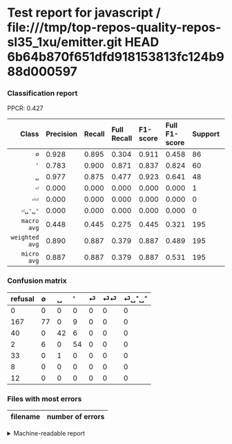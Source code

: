 # Test report for javascript / file:///tmp/top-repos-quality-repos-sl35_1xu/emitter.git HEAD 6b64b870f651dfd918153813fc124b988d000597

### Classification report

PPCR: 0.427

| Class | Precision | Recall | Full Recall | F1-score | Full F1-score | Support | Full Support | PPCR |
|------:|:----------|:-------|:------------|:---------|:---------|:--------|:-------------|:-----|
| `∅` | 0.928| 0.895| 0.304| 0.911| 0.458| 86| 253| 0.340 |
| `'` | 0.783| 0.900| 0.871| 0.837| 0.824| 60| 62| 0.968 |
| `␣` | 0.977| 0.875| 0.477| 0.923| 0.641| 48| 88| 0.545 |
| `⏎` | 0.000| 0.000| 0.000| 0.000| 0.000| 1| 34| 0.029 |
| `⏎⏎` | 0.000| 0.000| 0.000| 0.000| 0.000| 0| 8| 0.000 |
| `⏎␣⁺␣⁺` | 0.000| 0.000| 0.000| 0.000| 0.000| 0| 12| 0.000 |
| `macro avg` | 0.448| 0.445| 0.275| 0.445| 0.321| 195| 457| 0.427 |
| `weighted avg` | 0.890| 0.887| 0.379| 0.887| 0.489| 195| 457| 0.427 |
| `micro avg` | 0.887| 0.887| 0.379| 0.887| 0.531| 195| 457| 0.427 |

### Confusion matrix

|refusal|  ∅| ␣| '| ⏎| ⏎⏎| ⏎␣⁺␣⁺| 
|:---|:---|:---|:---|:---|:---|:---|
|0 |0 |0 |0 |0 |0 |0 |
|167 |77 |0 |9 |0 |0 |0 |
|40 |0 |42 |6 |0 |0 |0 |
|2 |6 |0 |54 |0 |0 |0 |
|33 |0 |1 |0 |0 |0 |0 |
|8 |0 |0 |0 |0 |0 |0 |
|12 |0 |0 |0 |0 |0 |0 |

### Files with most errors

| filename | number of errors|
|:----:|:-----|

<details>
    <summary>Machine-readable report</summary>
```json
{
  "cl_report": {"\u0027": {"f1-score": 0.8372093023255814, "precision": 0.782608695652174, "recall": 0.9, "support": 60}, "macro avg": {"f1-score": 0.44525480482546675, "precision": 0.44784395417869655, "recall": 0.44505813953488377, "support": 195}, "micro avg": {"f1-score": 0.8871794871794871, "precision": 0.8871794871794871, "recall": 0.8871794871794871, "support": 195}, "weighted avg": {"f1-score": 0.886703150525911, "precision": 0.8903762830742742, "recall": 0.8871794871794871, "support": 195}, "\u2205": {"f1-score": 0.9112426035502958, "precision": 0.927710843373494, "recall": 0.8953488372093024, "support": 86}, "\u23ce": {"f1-score": 0.0, "precision": 0.0, "recall": 0.0, "support": 1}, "\u23ce\u23ce": {"f1-score": 0.0, "precision": 0.0, "recall": 0.0, "support": 0}, "\u23ce\u2423\u207a\u2423\u207a": {"f1-score": 0.0, "precision": 0.0, "recall": 0.0, "support": 0}, "\u2423": {"f1-score": 0.923076923076923, "precision": 0.9767441860465116, "recall": 0.875, "support": 48}},
  "cl_report_full": {"\u0027": {"f1-score": 0.8244274809160306, "precision": 0.782608695652174, "recall": 0.8709677419354839, "support": 62}, "macro avg": {"f1-score": 0.32066369804919426, "precision": 0.44784395417869655, "recall": 0.2754313825491946, "support": 457}, "micro avg": {"f1-score": 0.5306748466257669, "precision": 0.8871794871794871, "recall": 0.3785557986870897, "support": 457}, "weighted avg": {"f1-score": 0.489059776950017, "precision": 0.8078469822232424, "recall": 0.3785557986870897, "support": 457}, "\u2205": {"f1-score": 0.45833333333333337, "precision": 0.927710843373494, "recall": 0.30434782608695654, "support": 253}, "\u23ce": {"f1-score": 0.0, "precision": 0.0, "recall": 0.0, "support": 34}, "\u23ce\u23ce": {"f1-score": 0.0, "precision": 0.0, "recall": 0.0, "support": 8}, "\u23ce\u2423\u207a\u2423\u207a": {"f1-score": 0.0, "precision": 0.0, "recall": 0.0, "support": 12}, "\u2423": {"f1-score": 0.6412213740458016, "precision": 0.9767441860465116, "recall": 0.4772727272727273, "support": 88}},
  "ppcr": 0.42669584245076586
}
```
</details>
